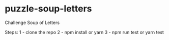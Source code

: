 # puzzle-soup-letters
Challenge Soup of Letters

Steps:
1 - clone the repo
2 - npm install or yarn
3 - npm run test or yarn test
